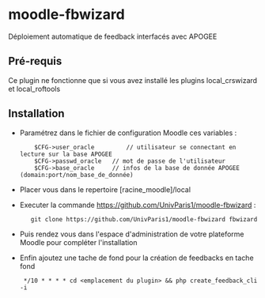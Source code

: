 # moodle-fbwizard
Déploiement automatique de feedback  interfacés avec APOGEE

## Pré-requis 
Ce plugin ne fonctionne que si vous avez installé les plugins local_crswizard et local_roftools

## Installation 
- Paramétrez dans le fichier de configuration Moodle ces variables :

		  $CFG->user_oracle 		// utilisateur se connectant en lecture sur la base APOGEE
		  $CFG->passwd_oracle 	// mot de passe de l'utilisateur
		  $CFG->base_oracle		// infos de la base de donnée APOGEE (domain:port/nom_base_de_donnée) 

- Placer vous dans le repertoire [racine_moodle]/local
- Executer la commande https://github.com/UnivParis1/moodle-fbwizard : 

         git clone https://github.com/UnivParis1/moodle-fbwizard fbwizard
 - Puis rendez vous dans l'espace d'administration de votre plateforme Moodle pour compléter l'installation
- Enfin ajoutez une tache de fond pour la création de feedbacks en tache fond

       */10 * * * * cd <emplacement du plugin> && php create_feedback_cli -i 
        
